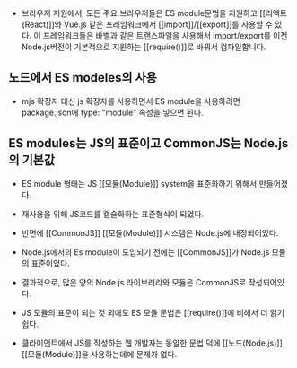 - 브라우저 지원에서, 모든 주요 브라우저들은 ES module문법을 지원하고 [[리액트(React)]]와 Vue.js 같은 프레임워크에서 [[import]]/[[export]]를 사용할 수 있다. 이 프레임워크들은 바벨과 같은 트랜스파일을 사용해서 import/export를 이전 Node.js버전이 기본적으로 지원하는 [[require()]]로 바꿔서 컴파일합니다.


## 노드에서 ES modeles의 사용

- mjs 확장자 대신 js 확장자를 사용하면서 ES module을 사용하려면 package.json에 type: "module" 속성을 넣으면 된다.


## ES modules는 JS의 표준이고 CommonJS는 Node.js의 기본값

- ES module 형태는 JS [[모듈(Module)]] system을 표준화하기 위해서 만들어졌다. 
- 재사용을 위해 JS코드를 캡슐화하는 표준형식이 되었다.

- 반면에 [[CommonJS]] [[모듈(Module)]] 시스템은 Node.js에 내장되어있다.
- Node.js에서의 Es module이 도입되기 전에는 [[CommonJS]]가 Node.js 모듈의 표준이었다.

- 결과적으로, 많은 양의 Node.js 라이브러리와 모듈은 CommonJS로 작성되어있다.  

- JS 모듈의 표준이 되는 것 외에도 ES 모듈 문법은 [[require()]]에 비해서 더 읽기 쉽다.
- 클라이언트에서 JS를 작성하는 웹 개발자는 동일한 문법 덕에 [[노드(Node.js)]] [[모듈(Module)]]을 사용하는데에 문제가 없다.